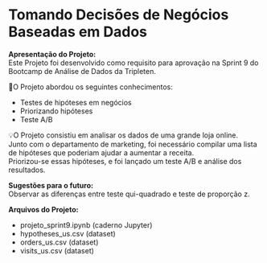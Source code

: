 # Tomando Decisões de Negócios Baseadas em Dados

**Apresentação do Projeto:**<br>
Este Projeto foi desenvolvido como requisito para aprovação na Sprint 9 do Bootcamp de Análise de Dados da Tripleten.

🧩O Projeto abordou os seguintes conhecimentos:
- Testes de hipóteses em negócios
- Priorizando hipóteses
- Teste A/B

💡O Projeto consistiu em analisar os dados de uma grande loja online. <br>
Junto com o departamento de marketing, foi necessário compilar uma lista de hipóteses que poderiam ajudar a aumentar a receita.<br>
Priorizou-se essas hipóteses, e foi lançado um teste A/B e análise dos resultados.<br>

**Sugestões para o futuro:** <br>
Observar as diferenças entre teste qui-quadrado e teste de proporção z.

**Arquivos do Projeto:**
- projeto_sprint9.ipynb (caderno Jupyter)
- hypotheses_us.csv (dataset)
- orders_us.csv (dataset)
- visits_us.csv (dataset)
